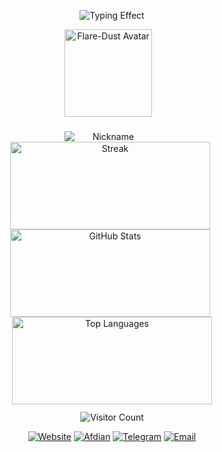 <p align="center">
  <img src="https://readme-typing-svg.herokuapp.com?font=Orbitron&size=28&duration=3000&pause=1000&color=6a5acd&center=true&vCenter=true&width=700&lines=欢迎来到Flare-Dust的主页;探索未来·代码与星辰" alt="Typing Effect">
</p>

<!-- 顶部：左侧头像+名字，右侧三张原始卡片 -->
<p align="center" style="margin-bottom:12px;">

  <!-- 左侧：头像 + 名字 -->
  <span style="display:inline-block; vertical-align:top; text-align:center; width:140px; margin-right:12px;">
    <a href="https://github.com/Flare-Dust" title="Flare-Dust">
      <img src="https://avatars.githubusercontent.com/Flare-Dust" alt="Flare-Dust Avatar" width="140" style="display:block;">
    </a>
    <br>
    <img src="https://readme-typing-svg.herokuapp.com?font=Orbitron&size=18&duration=2500&pause=800&color=00BFFF&center=true&vCenter=true&width=140&lines=Flare-Dust" alt="Nickname" style="display:block; margin-top:6px;">
  </span>

  <!-- 右侧：三张原始卡片 -->
  <span style="display:inline-block; vertical-align:top;">
    <img src="https://github-readme-streak-stats.herokuapp.com/?user=Flare-Dust&theme=tokyonight&hide_border=true" width="320" height="140" style="display:inline-block; margin-right:6px; vertical-align:top;" alt="Streak">
    <img src="https://github-readme-stats.vercel.app/api?username=Flare-Dust&show_icons=true&theme=tokyonight&hide_title=true&count_private=true" width="320" height="140" style="display:inline-block; margin-right:6px; vertical-align:top;" alt="GitHub Stats">
    <img src="https://github-readme-stats.vercel.app/api/top-langs/?username=Flare-Dust&layout=compact&theme=tokyonight&hide_border=true" width="320" height="140" style="display:inline-block; vertical-align:top;" alt="Top Languages">
  </span>

</p>

<!-- 访客计数 -->
<p align="center" style="margin-top:10px; margin-bottom:10px;">
  <img src="https://count.getloli.com/@Flare-Dust?name=Flare-Dust&theme=morden-num&padding=4&offset=0&align=center&scale=1&pixelated=1&darkmode=auto" alt="Visitor Count">
</p>

<!-- 社交徽章 -->
<p align="center" style="margin-bottom:12px;">
  <a href="https://ShiningDust.XYZ"><img src="https://img.shields.io/badge/Website-ShiningDust.XYZ-6a5acd?style=for-the-badge&logo=google-chrome&logoColor=white" alt="Website"></a>
  <a href="https://afdian.com/a/Shining_Dust"><img src="https://img.shields.io/badge/Afdian-Support-ff69b4?style=for-the-badge&logo=githubsponsors&logoColor=white" alt="Afdian"></a>
  <a href="https://t.me/Shining_Dust"><img src="https://img.shields.io/badge/Telegram-Chat-1e90ff?style=for-the-badge&logo=telegram&logoColor=white" alt="Telegram"></a>
  <a href="mailto:Shining_Dust@outlook.com"><img src="https://img.shields.io/badge/Email-Contact-00ffcc?style=for-the-badge&logo=microsoft-outlook&logoColor=white" alt="Email"></a>
</p>